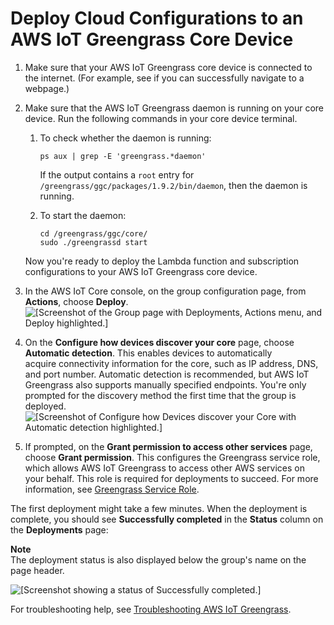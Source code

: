 # Deploy Cloud Configurations to an AWS IoT Greengrass Core Device<a name="configs-core"></a>

1. Make sure that your AWS IoT Greengrass core device is connected to the internet\. \(For example, see if you can successfully navigate to a webpage\.\)

1. Make sure that the AWS IoT Greengrass daemon is running on your core device\. Run the following commands in your core device terminal\.

   1. To check whether the daemon is running:

      ```
      ps aux | grep -E 'greengrass.*daemon'
      ```

      If the output contains a `root` entry for `/greengrass/ggc/packages/1.9.2/bin/daemon`, then the daemon is running\.

   1. To start the daemon:

      ```
      cd /greengrass/ggc/core/
      sudo ./greengrassd start
      ```

   Now you're ready to deploy the Lambda function and subscription configurations to your AWS IoT Greengrass core device\.

1. In the AWS IoT Core console, on the group configuration page, from **Actions**, choose **Deploy**\.  
![\[Screenshot of the Group page with Deployments, Actions menu, and Deploy highlighted.\]](http://docs.aws.amazon.com/greengrass/latest/developerguide/images/gg-get-started-040.png)

1. On the **Configure how devices discover your core** page, choose **Automatic detection**\. This enables devices to automatically acquire connectivity information for the core, such as IP address, DNS, and port number\. Automatic detection is recommended, but AWS IoT Greengrass also supports manually specified endpoints\. You're only prompted for the discovery method the first time that the group is deployed\.  
![\[Screenshot of Configure how Devices discover your Core with Automatic detection highlighted.\]](http://docs.aws.amazon.com/greengrass/latest/developerguide/images/console-discovery.png)

1. If prompted, on the **Grant permission to access other services** page, choose **Grant permission**\. This configures the Greengrass service role, which allows AWS IoT Greengrass to access other AWS services on your behalf\. This role is required for deployments to succeed\. For more information, see [Greengrass Service Role](service-role.md)\.

The first deployment might take a few minutes\. When the deployment is complete, you should see **Successfully completed** in the **Status** column on the **Deployments** page:

**Note**  
The deployment status is also displayed below the group's name on the page header\.

![\[Screenshot showing a status of Successfully completed.\]](http://docs.aws.amazon.com/greengrass/latest/developerguide/images/gg-get-started-042.png)

For troubleshooting help, see [Troubleshooting AWS IoT Greengrass](gg-troubleshooting.md)\.